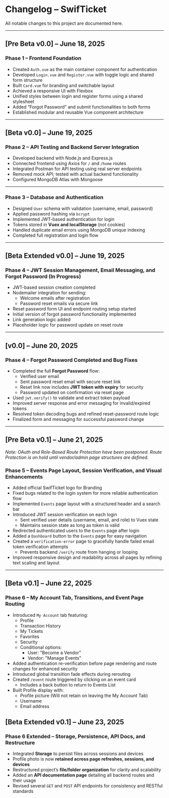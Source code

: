 # Changelog – SwifTicket

All notable changes to this project are documented here.

---

## [Pre Beta v0.0] – June 18, 2025

### Phase 1 – Frontend Foundation

- Created `Auth.vue` as the main container component for authentication
- Developed `Login.vue` and `Register.vue` with toggle logic and shared form structure
- Built `Card.vue` for branding and switchable layout
- Achieved a responsive UI with Flexbox
- Unified styles between login and register forms using a shared stylesheet
- Added “Forgot Password” and submit functionalities to both forms
- Established modular and reusable Vue component architecture

---

## [Beta v0.0] – June 19, 2025

### Phase 2 – API Testing and Backend Server Integration

- Developed backend with Node.js and Express.js
- Connected frontend using Axios for `/` and `/home` routes
- Integrated Postman for API testing using real server endpoints
- Removed mock API; tested with actual backend functionality
- Configured MongoDB Atlas with Mongoose

---

### Phase 3 – Database and Authentication

- Designed `User` schema with validation (username, email, password)
- Applied password hashing via `bcrypt`
- Implemented JWT-based authentication for login
- Tokens stored in **Vuex and localStorage** (not cookies)
- Handled duplicate email errors using MongoDB unique indexing
- Completed full registration and login flow

---

## [Beta Extended v0.0] – June 19, 2025

### Phase 4 – JWT Session Management, Email Messaging, and Forgot Password (In Progress)

- JWT-based session creation completed
- Nodemailer integration for sending:
  - Welcome emails after registration
  - Password reset emails via secure link
- Reset password form UI and endpoint routing setup started
- Initial version of forgot password functionality implemented
- Link generation logic added
- Placeholder logic for password update on reset route

---

## [v0.0] – June 20, 2025

### Phase 4 – Forgot Password Completed and Bug Fixes

- Completed the full **Forgot Password** flow:
  - Verified user email
  - Sent password reset email with secure reset link
  - Reset link now includes **JWT token with expiry** for security
  - Password updated on confirmation via reset page
- Used `jwt.verify()` to validate and extract token payload
- Improved server response and error messaging for invalid/expired tokens
- Resolved token decoding bugs and refined reset-password route logic
- Finalized form and messaging for successful password change

---

## [Pre Beta v0.1] – June 21, 2025
*Note: OAuth and Role-Based Route Protection have been postponed. Route Protection is on hold until vendor/admin page structures are defined.*

### Phase 5 – Events Page Layout, Session Verification, and Visual Enhancements

- Added official SwifTicket logo for Branding
- Fixed bugs related to the login system for more reliable authentication flow
- Implemented `Events` page layout with a structured header and a search bar
- Introduced JWT session verification on each login
  - Sent verified user details (username, email, and role) to Vuex state
  - Maintains session state as long as token is valid
- Redirected authenticated users to the `Events` page after login
- Added a `Dashboard` button to the `Events` page for easy navigation
- Created a `verification-error` page to gracefully handle failed email token verification attempts
  - Prevents backend `/verify` route from hanging or looping
- Improved responsive design and readability across all pages by refining text scaling and layout

---

## [Beta v0.1] – June 22, 2025

### Phase 6 – My Account Tab, Transitions, and Event Page Routing

- Introduced `My Account` tab featuring:
  - Profile
  - Transaction History
  - My Tickets
  - Favorites
  - Security
  - Conditional options:
    - User: "Become a Vendor"
    - Vendor: "Manage Events"
- Added authentication re-verification before page rendering and route changes for enhanced security
- Introduced global transition fade effects during rerouting
- Created `/event` route triggered by clicking on an event card
  - Includes a back button to return to Events List
- Built Profile display with:
  - Profile picture (Will not retain on leaving the My Account Tab)
  - Username
  - Email address

## [Beta Extended v0.1] – June 23, 2025

### Phase 6 Extended – Storage, Persistence, API Docs, and Restructure

- Integrated **Storage** to persist files across sessions and devices
- Profile photo is now **retained across page refreshes, sessions, and devices**
- Restructured project’s **file/folder organization** for clarity and scalability
- Added an **API documentation page** detailing all backend routes and their usage
- Revised several `GET` and `POST` API endpoints for consistency and RESTful standards

